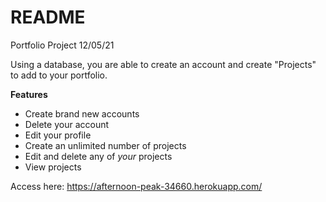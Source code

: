 # README 

Portfolio Project 12/05/21

Using a database, you are able to create an account and create "Projects" to add to your portfolio.

**Features**
- Create brand new accounts
- Delete your account
- Edit your profile
- Create an unlimited number of projects
- Edit and delete any of _your_ projects
- View projects

Access here: https://afternoon-peak-34660.herokuapp.com/
